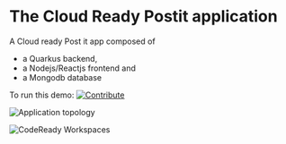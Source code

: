 # The Cloud Ready Postit application
A Cloud ready Post it app composed of
- a Quarkus backend,
- a Nodejs/Reactjs frontend and
- a Mongodb database


To run this demo:
[![Contribute](factory-contribute.svg)](https://codeready-crw.apps.cluster-gre-893b.gre-893b.example.opentlc.com/factory?url=https://github.com/redhat-developer-demos/quarkus-reactjs-postit-app)


![Application topology](topology.png "Application Topology")

![CodeReady Workspaces](codeready-workspaces-preview.png "CodeReady Workspaces")
